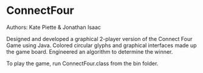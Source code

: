 # ConnectFour

Authors: Kate Piette & Jonathan Isaac

Designed and developed a graphical 2-player version of the Connect Four Game using Java. 
Colored circular glyphs and graphical interfaces made up the game board. 
Engineered an algorithm to determine the winner.

To play the game, run ConnectFour.class from the bin folder. 
